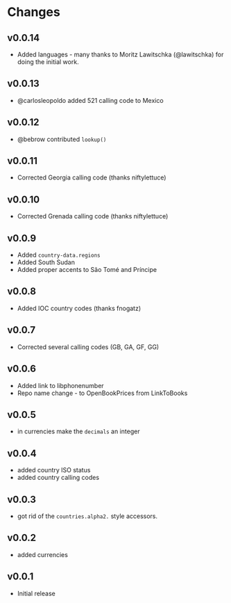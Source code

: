 # Changes

## v0.0.14

  * Added languages - many thanks to Moritz Lawitschka (@lawitschka) for doing the initial work.

## v0.0.13

  * @carlosleopoldo added 521 calling code to Mexico

## v0.0.12

  * @bebrow contributed `lookup()`

## v0.0.11

  * Corrected Georgia calling code (thanks niftylettuce)

## v0.0.10

  * Corrected Grenada calling code (thanks niftylettuce)

## v0.0.9

  * Added `country-data.regions`
  * Added South Sudan
  * Added proper accents to São Tomé and Príncipe

## v0.0.8

  * Added IOC country codes (thanks fnogatz)

## v0.0.7

  * Corrected several calling codes (GB, GA, GF, GG)

## v0.0.6

  * Added link to libphonenumber
  * Repo name change - to OpenBookPrices from LinkToBooks

## v0.0.5

  * in currencies make the `decimals` an integer

## v0.0.4

  * added country ISO status
  * added country calling codes

## v0.0.3

  * got rid of the `countries.alpha2.` style accessors.

## v0.0.2

  * added currencies

## v0.0.1

  * Initial release
